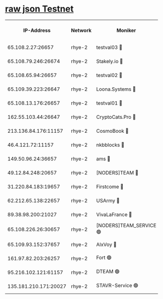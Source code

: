 
[raw json Testnet](https://rpc-check.quickt.stavr.tech/quickt/rpc-quickt-result.json)
=


<table><tr><th>IP-Address</th><th>Network</th><th>Moniker</th><th>Latest Block Height</th><th>Earliest Block Height</th><th>Catching Up</th><th>Tx Index</th><th>Voting Power</th><th>Scan Time</th></tr><tr><td>65.108.2.27:26657</td><td>rhye-2</td><td>testval03 🔴</td><td>400152</td><td>1</td><td>False</td><td>on</td><td>11002050</td><td>2024-01-18T22:06:55.141350160UTC</td></tr><tr><td>65.108.79.246:26674</td><td>rhye-2</td><td>Stakely.io 🔴</td><td>400153</td><td>1</td><td>False</td><td>on</td><td>10010</td><td>2024-01-18T22:06:59.563539596UTC</td></tr><tr><td>65.108.65.94:26657</td><td>rhye-2</td><td>testval02 🔴</td><td>400153</td><td>1</td><td>False</td><td>on</td><td>11002050</td><td>2024-01-18T22:07:02.335544284UTC</td></tr><tr><td>65.109.39.223:26647</td><td>rhye-2</td><td>Loona.Systems 🔴</td><td>400154</td><td>1</td><td>False</td><td>off</td><td>86949</td><td>2024-01-18T22:07:04.747106617UTC</td></tr><tr><td>65.108.13.176:26657</td><td>rhye-2</td><td>testval01 🔴</td><td>400154</td><td>1</td><td>False</td><td>on</td><td>13082010</td><td>2024-01-18T22:07:05.543459064UTC</td></tr><tr><td>162.55.103.44:26647</td><td>rhye-2</td><td>CryptoCats.Pro 🔴</td><td>400160</td><td>1</td><td>False</td><td>off</td><td>9999</td><td>2024-01-18T22:07:38.217092023UTC</td></tr><tr><td>213.136.84.176:11157</td><td>rhye-2</td><td>CosmoBook 🔴</td><td>400159</td><td>65301</td><td>False</td><td>off</td><td>1528057</td><td>2024-01-18T22:07:31.739903594UTC</td></tr><tr><td>46.4.121.72:11157</td><td>rhye-2</td><td>nkbblocks 🔴</td><td>400151</td><td>70101</td><td>False</td><td>off</td><td>81491</td><td>2024-01-18T22:06:47.221413017UTC</td></tr><tr><td>149.50.96.24:36657</td><td>rhye-2</td><td>ams 🔴</td><td>400157</td><td>133501</td><td>False</td><td>on</td><td>10786</td><td>2024-01-18T22:07:21.123657570UTC</td></tr><tr><td>49.12.84.248:20657</td><td>rhye-2</td><td>[NODERS]TEAM 🔴</td><td>400156</td><td>146001</td><td>False</td><td>on</td><td>59690</td><td>2024-01-18T22:07:18.614803162UTC</td></tr><tr><td>31.220.84.183:19657</td><td>rhye-2</td><td>Firstcome 🔴</td><td>400152</td><td>165001</td><td>False</td><td>off</td><td>724902</td><td>2024-01-18T22:06:54.808709824UTC</td></tr><tr><td>62.212.65.138:22657</td><td>rhye-2</td><td>USArmy 🔴</td><td>400152</td><td>198001</td><td>False</td><td>on</td><td>59069</td><td>2024-01-18T22:06:54.462237206UTC</td></tr><tr><td>89.38.98.200:21027</td><td>rhye-2</td><td>VivaLaFrance 🔴</td><td>400151</td><td>220501</td><td>False</td><td>off</td><td>10000</td><td>2024-01-18T22:06:49.625223133UTC</td></tr><tr><td>65.108.226.26:30657</td><td>rhye-2</td><td>[NODERS]TEAM_SERVICE 🟢</td><td>400154</td><td>241501</td><td>False</td><td>on</td><td>0</td><td>2024-01-18T22:07:05.175284271UTC</td></tr><tr><td>65.109.93.152:37657</td><td>rhye-2</td><td>AlxVoy 🔴</td><td>400151</td><td>315173</td><td>False</td><td>on</td><td>143351</td><td>2024-01-18T22:06:52.118346173UTC</td></tr><tr><td>161.97.82.203:26257</td><td>rhye-2</td><td>Fort 🟢</td><td>400151</td><td>330438</td><td>False</td><td>on</td><td>0</td><td>2024-01-18T22:06:46.985917360UTC</td></tr><tr><td>95.216.102.121:61157</td><td>rhye-2</td><td>DTEAM 🟢</td><td>400153</td><td>398101</td><td>False</td><td>on</td><td>0</td><td>2024-01-18T22:06:59.936104915UTC</td></tr><tr><td>135.181.210.171:20027</td><td>rhye-2</td><td>STAVR-Service 🟢</td><td>400156</td><td>399501</td><td>False</td><td>on</td><td>0</td><td>2024-01-18T22:07:16.313661293UTC</td></tr></table>